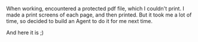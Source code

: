 When working, encountered a protected pdf file, which I couldn't print. 
I made a print screens of each page, and then printed.
But it took me a lot of time, so decided to build an Agent to do it for me next time.

And here it is ;)
